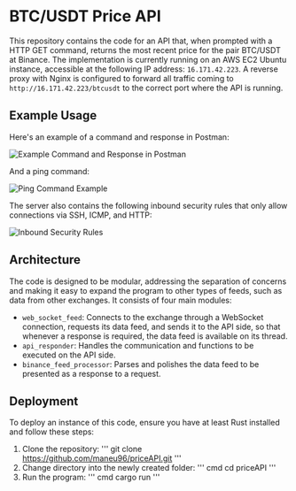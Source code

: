 # BTC/USDT Price API

This repository contains the code for an API that, when prompted with a HTTP GET command, returns the most recent price for the pair BTC/USDT at Binance. The implementation is currently running on an AWS EC2 Ubuntu instance, accessible at the following IP address: `16.171.42.223`. A reverse proxy with Nginx is configured to forward all traffic coming to `http://16.171.42.223/btcusdt` to the correct port where the API is running.

## Example Usage

Here's an example of a command and response in Postman:

![Example Command and Response in Postman](URL_TO_YOUR_IMAGE)

And a ping command:

![Ping Command Example](URL_TO_YOUR_IMAGE)

The server also contains the following inbound security rules that only allow connections via SSH, ICMP, and HTTP:

![Inbound Security Rules](URL_TO_YOUR_IMAGE)

## Architecture

The code is designed to be modular, addressing the separation of concerns and making it easy to expand the program to other types of feeds, such as data from other exchanges. It consists of four main modules:

- `web_socket_feed`: Connects to the exchange through a WebSocket connection, requests its data feed, and sends it to the API side, so that whenever a response is required, the data feed is available on its thread.
- `api_responder`: Handles the communication and functions to be executed on the API side.
- `binance_feed_processor`: Parses and polishes the data feed to be presented as a response to a request.

## Deployment

To deploy an instance of this code, ensure you have at least Rust installed and follow these steps:

1. Clone the repository:
'''
  git clone https://github.com/maneu96/priceAPI.git
'''
2. Change directory into the newly created folder:
'''
  cmd cd priceAPI
'''
3. Run the program:
'''
  cmd cargo run
'''

